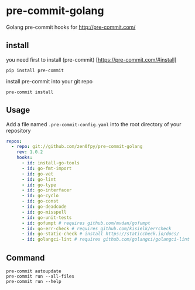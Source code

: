 # pre-commit-golang
Golang pre-commit hooks for http://pre-commit.com/
## install
you need first to install (pre-commit) [https://pre-commit.com/#install]
```
pip install pre-commit
```
install pre-commit into your git repo
```
pre-commit install
```
## Usage
Add a file named `.pre-commit-config.yaml` into the root directory of your repository
```yaml
repos:
  - repo: git://github.com/zen0fpy/pre-commit-golang
    rev: 1.0.2
    hooks:
      - id: install-go-tools
      - id: go-fmt-import
      - id: go-vet
      - id: go-lint
      - id: go-type
      - id: go-interfacer
      - id: go-cyclo
      - id: go-const
      - id: go-deadcode
      - id: go-misspell
      - id: go-unit-tests
      - id: gofumpt # requires github.com/mvdan/gofumpt
      - id: go-err-check # requires github.com/kisielk/errcheck
      - id: go-static-check # install https://staticcheck.io/docs/
      - id: golangci-lint # requires github.com/golangci/golangci-lint
```

## Command
```
pre-commit autoupdate
pre-commit run --all-files
pre-commit run --help
```